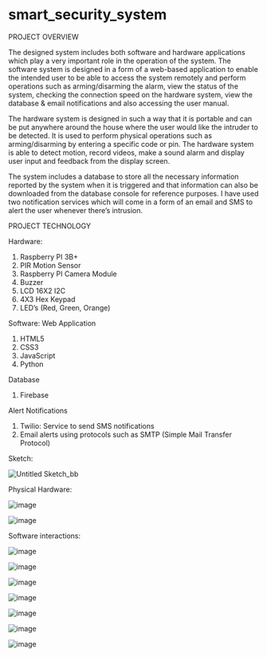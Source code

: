# smart_security_system

PROJECT OVERVIEW

The designed system includes both software and hardware applications which play a very important role in the operation of the system. The software system is designed in a form of a web-based application to enable the intended user to be able to access the system remotely and perform operations such as arming/disarming the alarm, view the status of the system, checking the connection speed on the hardware system, view the database & email notifications and also accessing the user manual.

The hardware system is designed in such a way that it is portable and can be put anywhere around the house where the user would like the intruder to be detected. It is used to perform physical operations such as arming/disarming by entering a specific code or pin. The hardware system is able to detect motion, record videos, make a sound alarm and display user input and feedback from the display screen.

The system includes a database to store all the necessary information reported by the system when it is triggered and that information can also be downloaded from the database console for reference purposes.  I have used two notification services which will come in a form of an email and SMS to alert the user whenever there’s intrusion.


PROJECT TECHNOLOGY

Hardware:
1. Raspberry PI 3B+
2. PIR Motion Sensor
3. Raspberry PI Camera Module
4. Buzzer
5. LCD 16X2 I2C
6. 4X3 Hex Keypad
7. LED’s (Red, Green, Orange)


Software:
Web Application
1. HTML5
2. CSS3
3. JavaScript
4. Python

Database
1. Firebase

Alert Notifications
1. Twilio: Service to send SMS notifications
2. Email alerts using protocols such as SMTP (Simple Mail Transfer Protocol)


Sketch:

![Untitled Sketch_bb](https://user-images.githubusercontent.com/62297877/155964992-24d1665c-8165-4cc0-94c4-3e471cc143ed.jpg)


Physical Hardware:

![image](https://user-images.githubusercontent.com/62297877/155940259-8967b371-5c50-4761-a9c2-aef20f90706b.png)

![image](https://user-images.githubusercontent.com/62297877/155940284-37749db0-3947-4305-903c-d617494fcfdb.png)

Software interactions:

![image](https://user-images.githubusercontent.com/62297877/155940329-41e95d6f-4537-4dde-9639-2095e51a3673.png)

![image](https://user-images.githubusercontent.com/62297877/155940341-773d3c79-4e77-4151-9f51-f30b05f71de2.png)

![image](https://user-images.githubusercontent.com/62297877/155940355-4985e128-975d-4719-a74f-2428045bb887.png)

![image](https://user-images.githubusercontent.com/62297877/155940374-fd084ce5-8205-4253-93a4-c78ab94bd2ef.png)

![image](https://user-images.githubusercontent.com/62297877/155940410-eacf4257-6fdb-4a31-89ae-ecc6412143f1.png)

![image](https://user-images.githubusercontent.com/62297877/155940422-91b09eb3-9546-475e-bf89-5c8e3b884e94.png)

![image](https://user-images.githubusercontent.com/62297877/155940435-4ff515ad-14ef-490a-9d0f-f5c333a62292.png)


